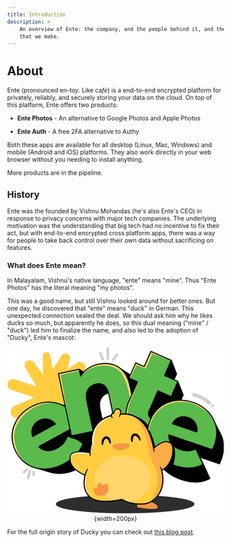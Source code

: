 ```yaml
---
title: Introduction
description: >
    An overview of Ente: the company, and the people behind it, and the products
    that we make.
---
```


# About

Ente (pronounced en-_tay_. Like ca<i>fe</i>) is a end-to-end encrypted platform
for privately, reliably, and securely storing your data on the cloud. On top of
this platform, Ente offers two products:

- **Ente Photos** - An alternative to Google Photos and Apple Photos

- **Ente Auth** - A free 2FA alternative to Authy

Both these apps are available for all desktop (Linux, Mac, Windows) and mobile
(Android and iOS) platforms. They also work directly in your web browser without
you needing to install anything.

More products are in the pipeline.

## History

Ente was the founded by Vishnu Mohandas (he's also Ente's CEO) in response to
privacy concerns with major tech companies. The underlying motivation was the
understanding that big tech had no incentive to fix their act, but with
end-to-end encrypted cross platform apps, there was a way for people to take
back control over their own data without sacrificing on features.

### What does Ente mean?

In Malayalam, Vishnu's native language, "ente" means "mine". Thus "Ente Photos"
has the literal meaning "my photos".

This was a good name, but still Vishnu looked around for better ones. But one
day, he discovered that "ente" means "duck" in German. This unexpected
connection sealed the deal. We should ask him why he likes ducks so much, but
apparently he does, so this dual meaning ("mine" / "duck") led him to finalize
the name, and also led to the adoption of "Ducky", Ente's mascot:

<div align="center">

![Ente's mascot, Ducky](ducky.png){width=200px}

</div>

For the full origin story of Ducky you can check out
[this blog post](https://ente.io/blog/ducky/).
